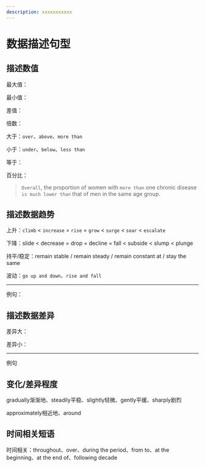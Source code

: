 ```yaml
---
description: xxxxxxxxxxx
---
```


# 数据描述句型

## 描述数值

最大值：

最小值：

差值：

倍数：

大于：`over`、`above`、`more than`

小于：`under`、`below`、`less than`

等于：

百分比：


> `Overall`, the proportion of women with `more than` one chronic disease `is much lower than` that of men in the same age group.

## 描述数据趋势

上升：`climb` < `increase` = `rise` = `grow` < `surge` < `soar` < `escalate`

下降：slide < decrease = drop = decline = fall < subside < slump < plunge

持平/稳定：remain stable / remain steady / remain constant at / stay the same

波动：`go up and down`、`rise and fall`

---

例句：

## 描述数据差异

差异大：

差异小：

---

例句

## 变化/差异程度

gradually渐渐地、steadily平稳、slightly轻微、gently平缓、sharply剧烈

approximately相近地、around

## 时间相关短语

时间相关：throughout、over、during the period、from to、at the beginning、at the end of、following decade